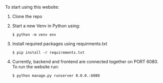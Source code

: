 To start using this website:

1. Clone the repo
2. Start a new Venv in Python using:
   
   ```$ python -m venv env```
4. Install required packages using requirments.txt

   ```$ pip install -r requirements.txt```
5. Currently, backend and frontend are connected together on PORT 6080. To run the website run:

   ```$ python manage.py runserver 0.0.0.:6080```
